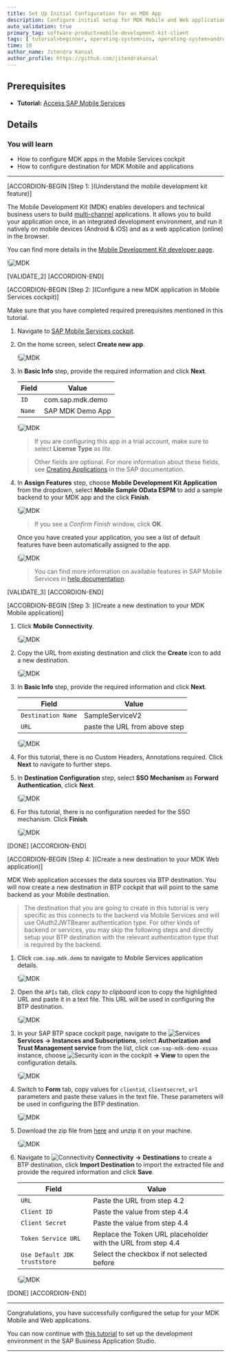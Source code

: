 ```yaml
---
title: Set Up Initial Configuration for an MDK App
description: Configure initial setup for MDK Mobile and Web applications.
auto_validation: true
primary_tag: software-product>mobile-development-kit-client
tags: [ tutorial>beginner, operating-system>ios, operating-system>android, topic>mobile, software-product>sap-business-technology-platform, software-product>mobile-development-kit-client, software-product>sap-mobile-services ]
time: 10
author_name: Jitendra Kansal
author_profile: https://github.com/jitendrakansal
---
```


## Prerequisites
- **Tutorial:** [Access SAP Mobile Services](fiori-ios-hcpms-setup)

## Details
### You will learn
  - How to configure MDK apps in the Mobile Services cockpit
  - How to configure destination for MDK Mobile and applications

---


[ACCORDION-BEGIN [Step 1: ](Understand the mobile development kit feature)]

The Mobile Development Kit (MDK) enables developers and technical business users to build [multi-channel]((https://blogs.sap.com/2020/10/27/moving-to-multi-channel-with-mobile-development-kit/)) applications. It allows you to build your application once, in an integrated development environment, and run it natively on mobile devices (Android & iOS) and as a web application (online) in the browser.

You can find more details in the [Mobile Development Kit developer page](https://developers.sap.com/topics/mobile-development-kit.html).

!![MDK](MDK.png)

[VALIDATE_2]
[ACCORDION-END]

[ACCORDION-BEGIN [Step 2: ](Configure a new MDK application in Mobile Services cockpit)]

Make sure that you have completed required prerequisites mentioned in this tutorial.

1. Navigate to [SAP Mobile Services cockpit](fiori-ios-hcpms-setup).

2. On the home screen, select **Create new app**.

    !![MDK](img-2.2.png)

3. In **Basic Info** step, provide the required information and click **Next**.

    | Field | Value |
    |----|----|
    | `ID` | com.sap.mdk.demo |
    | `Name` | SAP MDK Demo App |

    !![MDK](img-2.3.png)

    > If you are configuring this app in a trial account, make sure to select **License Type** as *lite*.

    >Other fields are optional. For more information about these fields, see [Creating Applications](https://help.sap.com/doc/f53c64b93e5140918d676b927a3cd65b/Cloud/en-US/docs-en/guides/getting-started/admin/manage.html#creating-applications) in the SAP documentation.

4. In **Assign Features** step, choose **Mobile Development Kit Application** from the dropdown, select **Mobile Sample OData ESPM** to add a sample backend to your MDK app and the click **Finish**.

    !![MDK](img-2.4.png)

    >If you see a _Confirm Finish_ window, click **OK**.

    Once you have created your application, you see a list of default features have been automatically assigned to the app.

    !![MDK](img-2.5.png)

    >You can find more information on available features in SAP Mobile Services in [help documentation](https://help.sap.com/doc/f53c64b93e5140918d676b927a3cd65b/Cloud/en-US/docs-en/guides/getting-started/admin/features.html).

[VALIDATE_3]
[ACCORDION-END]

[ACCORDION-BEGIN [Step 3: ](Create a new destination to your MDK Mobile application)]

1. Click **Mobile Connectivity**.  

    !![MDK](img-3.1.png)

2. Copy the URL from existing destination and click the **Create** icon to add a new destination.

    !![MDK](img-3.2.png)

3. In **Basic Info** step, provide the required information and click **Next**.

    | Field | Value |
    |----|----|
    | `Destination Name` | SampleServiceV2 |
    | `URL` | paste the URL from above step  |

    !![MDK](img-3.3.png)

4. For this tutorial, there is no Custom Headers, Annotations required. Click **Next** to navigate to further steps.

5. In **Destination Configuration** step, select **SSO Mechanism** as **Forward Authentication**, click **Next**.   

    !![MDK](img-3.4.png)

6. For this tutorial, there is no configuration needed for the SSO mechanism. Click **Finish**.

    !![MDK](img-3.5.png)

[DONE]
[ACCORDION-END]


[ACCORDION-BEGIN [Step 4: ](Create a new destination to your MDK Web application)]

MDK Web application accesses the data sources via BTP destination. You will now create a new destination in BTP cockpit that will point to the same backend as your Mobile destination.

>The destination that you are going to create in this tutorial is very specific as this connects to the backend via Mobile Services and will use OAuth2JWTBearer authentication type. For other kinds of backend or services, you may skip the following steps and directly setup your BTP destination with the relevant authentication type that is required by the backend.

1. Click `com.sap.mdk.demo` to navigate to Mobile Services application details.

    !![MDK](img-4.1.png)

2. Open the `APIs` tab, click _copy to clipboard_ icon to copy the highlighted URL and paste it in a text file. This URL will be used in configuring the  BTP destination.

    !![MDK](img-4.1.1.png)

3. In your SAP BTP space cockpit page, navigate to the ![Services](icon-services.png) **Services** **&rarr;**  **Instances and Subscriptions**, select **Authorization and Trust Management service** from the list, click `com-sap-mdk-demo-xsuaa` instance, choose ![Security icon in the cockpit](icon-dots.png) **&rarr;** **View** to open the configuration details.

    !![MDK](img-4.2.png)

4. Switch to **Form** tab, copy values for `clientid`, `clientsecret`, `url` parameters and paste these values in the text file. These parameters will be used in configuring the BTP destination.  

    !![MDK](img-4.3.png)

5. Download the zip file from [here](https://github.com/SAP-samples/cloud-mdk-tutorial-samples/blob/master/0-Set-Up-for-the-Mobile-Development-Kit/SampleServiceV2.zip) and unzip it on your machine.

    !![MDK](img-4.5.png)

6. Navigate to ![Connectivity](icon-connectivity.png) **Connectivity** **&rarr;** **Destinations** to create a BTP destination, click **Import Destination** to import the extracted file and provide the required information and click **Save**.

    | Field | Value |
    |----|----|
    | `URL` | Paste the URL from step 4.2 |
    | `Client ID` | Paste the value from step 4.4  |
    | `Client Secret` | Paste the value from step 4.4 |
    | `Token Service URL` | Replace the Token URL placeholder with the URL from step 4.4 |
    | `Use Default JDK truststore` | Select the checkbox if not selected before |

    !![MDK](img-4.4.png)


[DONE]
[ACCORDION-END]

---

Congratulations, you have successfully configured the setup for your MDK Mobile and Web applications.

You can now continue with [this tutorial](cp-mobile-bas-setup) to set up the development environment in the SAP Business Application Studio.

---

